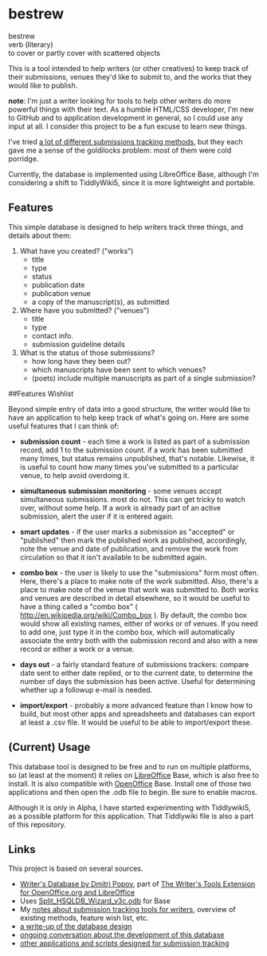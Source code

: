 bestrew
=======

bestrew  
verb (literary)  
to cover or partly cover with scattered objects 

This is a tool intended to help writers (or other creatives) to keep track of their submissions, venues they'd like to submit to, and the works that they would like to publish. 

**note**: I'm just a writer looking for tools to help other writers do more powerful things with their text. As a humble HTML/CSS developer, I'm new to GitHub and to application development in general, so I could use any input at all. I consider this project to be a fun excuse to learn new things. 

I've tried [a lot of different submissions tracking methods](http://nocategories.net/ephemera/writing/writing-submission-tools/), but they each gave me a sense of the goldilocks problem: most of them were cold porridge. 

Currently, the database is implemented using LibreOffice Base, although I'm considering a shift to TiddlyWiki5, since it is more lightweight and portable.


## Features

This simple database is designed to help writers track three things, and details about them:

1. What have you created? ("works")
    - title
    - type
    - status
    - publication date
    - publication venue
    - a copy of the manuscript(s), as submitted
2. Where have you submitted? ("venues")
    - title
    - type
    - contact info.  
    - submission guideline details
3. What is the status of those submissions?
    - how long have they been out?
    - which manuscripts have been sent to which venues?
    - (poets) include multiple manuscripts as part of a single submission?

##Features Wishlist

Beyond simple entry of data into a good structure, the writer would like to have an application to help keep track of what's going on. Here are some useful features that I can think of:

- **submission count** - each time a work is listed as part of a submission record, add 1 to the submission count. if a work has been submitted many times, but status remains unpublished, that's notable. Likewise, it is useful to count how many times you've submitted to a particular venue, to help avoid overdoing it.

- **simultaneous submission monitoring** - some venues accept simultaneous submissions. most do not. This can get tricky to watch over, without some help. If a work is already part of an active submission, alert the user if it is entered again.

- **smart updates** - if the user marks a submission as "accepted" or "published" then mark the published work as published, accordingly, note the venue and date of publication, and remove the work from circulation so that it isn't available to be submitted again.

- **combo box** - the user is likely to use the "submissions" form most often. Here, there's a place to make note of the work submitted. Also, there's a place to make note of the venue that work was submitted to. Both works and venues are described in detail elsewhere, so it would be useful to have a thing called a "combo box" ( http://en.wikipedia.org/wiki/Combo_box ). By default, the combo box would show all existing names, either of works or of venues. If you need to add one, just type it in the combo box, which will automatically associate the entry both with the submission record and also with a new record or either a work or a venue.

- **days out** - a fairly standard feature of submissions trackers: compare date sent to either date replied, or to the current date, to determine the number of days the submission has been active. Useful for determining whether up a followup e-mail is needed.

- **import/export** - probably a more advanced feature than I know how to build, but most other apps and spreadsheets and databases can export at least a .csv file. It would be useful to be able to import/export these.

## (Current) Usage

This database tool is designed to be free and to run on multiple platforms, so (at least at the moment) it relies on [LibreOffice](http://www.libreoffice.org/) Base, which is also free to install. It is also compatible with [OpenOffice](http://www.openoffice.org/) Base. Install one of those two applications and then open the .odb file to begin. Be sure to enable macros.

Although it is only in Alpha, I have started experimenting with Tiddlywiki5, as a possible platform for this application. That Tiddlywiki file is also a part of this repository. 


## Links

This project is based on several sources. 

- [Writer's Database by Dmitri Popov](http://www.linux-magazine.com/w3/issue/103/084-086_workspace.pdf), part of [The Writer's Tools Extension for OpenOffice.org and LibreOffice](https://code.google.com/p/writertools/)
- Uses [Split_HSQLDB_Wizard_v3c.odb](http://forum.openoffice.org/en/forum/viewtopic.php?f=83&t=61183) for Base
- My [notes about submission tracking tools for writers](http://nocategories.net/ephemera/writing/writing-submission-tools/), overview of existing methods, feature wish list, etc.
- [a write-up of the database design](https://github.com/dylan-k/bestrew/blob/master/writers-database_data-model.md)
- [ongoing conversation about the development of this database](http://en.libreofficeforum.org/node/6787)
- [other applications and scripts designed for submission tracking](http://nocategories.net/ephemera/writing/writing-submission-tools/#apps)